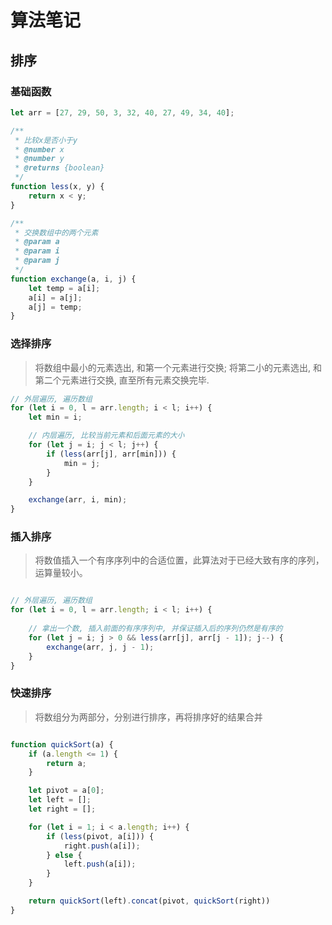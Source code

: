 # 算法笔记





## 排序



### 基础函数

```javascript
let arr = [27, 29, 50, 3, 32, 40, 27, 49, 34, 40];

/**
 * 比较x是否小于y
 * @number x
 * @number y
 * @returns {boolean}
 */
function less(x, y) {
    return x < y;
}

/**
 * 交换数组中的两个元素
 * @param a
 * @param i
 * @param j
 */
function exchange(a, i, j) {
    let temp = a[i];
    a[i] = a[j];
    a[j] = temp;
}
```



### 选择排序

> 将数组中最小的元素选出, 和第一个元素进行交换; 将第二小的元素选出, 和第二个元素进行交换, 直至所有元素交换完毕.

```javascript
// 外层遍历, 遍历数组
for (let i = 0, l = arr.length; i < l; i++) {
    let min = i;

    // 内层遍历, 比较当前元素和后面元素的大小
    for (let j = i; j < l; j++) {
        if (less(arr[j], arr[min])) {
            min = j;
        }
    }

    exchange(arr, i, min);
}
```





### 插入排序

> 将数值插入一个有序序列中的合适位置，此算法对于已经大致有序的序列，运算量较小。

```javascript

// 外层遍历, 遍历数组
for (let i = 0, l = arr.length; i < l; i++) {
    
    // 拿出一个数, 插入前面的有序序列中, 并保证插入后的序列仍然是有序的
    for (let j = i; j > 0 && less(arr[j], arr[j - 1]); j--) {
        exchange(arr, j, j - 1);
    }
}
```



### 快速排序

> 将数组分为两部分，分别进行排序，再将排序好的结果合并

```javascript

function quickSort(a) {
    if (a.length <= 1) {
        return a;
    }

    let pivot = a[0];
    let left = [];
    let right = [];

    for (let i = 1; i < a.length; i++) {
        if (less(pivot, a[i])) {
            right.push(a[i]);
        } else {
            left.push(a[i]);
        }
    }

    return quickSort(left).concat(pivot, quickSort(right))
}


```

